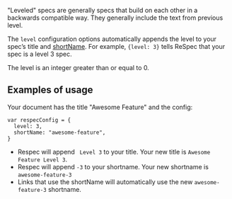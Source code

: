 "Leveled" specs are generally specs that build on each other in a backwards compatible way. They generally include the text from previous level.  

The `level` configuration options automatically appends the level to your spec’s title and [shortName](https://github.com/w3c/respec/wiki/shortName). For example, `{level: 3}` tells ReSpec that your spec is a level 3 spec.

The level is an integer greater than or equal to 0.

## Examples of usage

Your document has the title "Awesome Feature" and the config: 

```JS
var respecConfig = {
  level: 3,
  shortName: "awesome-feature",
}
```

* Respec will append ` Level 3` to your title. Your new title is `Awesome Feature Level 3`. 
* Respec will append `-3` to your shortname. Your new shortname is `awesome-feature-3`
* Links that use the shortName will automatically use the new `awesome-feature-3` shortname.